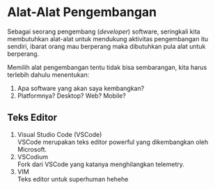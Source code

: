 # Alat-Alat Pengembangan

Sebagai seorang pengembang (<i>developer</i>) software, seringkali kita membutuhkan alat-alat untuk mendukung aktivitas pengembangan itu sendiri, ibarat orang mau berperang maka dibutuhkan pula alat untuk berperang.

Memilih alat pengembangan tentu tidak bisa sembarangan, kita harus terlebih dahulu menentukan:

1. Apa software yang akan saya kembangkan?
2. Platformnya? Desktop? Web? Mobile?

## Teks Editor
<ol>
  <li>
    <div>Visual Studio Code (VSCode)</div>
    <div>VSCode merupakan teks editor powerful yang dikembangkan oleh Microsoft.</div>
  </li>
  <li>
    <div>VSCodium</div>
    <div>Fork dari VSCode yang katanya menghilangkan telemetry.</div>
  </li>
  <li>
    <div>VIM</div>
    <div>Teks editor untuk superhuman hehehe</div>
  </li>
</ol>
